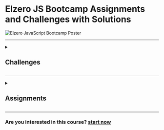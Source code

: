 # Elzero JS Bootcamp Assignments and Challenges with Solutions
![Elzero JavaScript Bootcamp Poster](https://github.com/Nzer551/Elzero-JS-Bootcamp/blob/master/Image/JS-Bootcamp.png)
<hr/>
<details>
<summary>
 
## Challenges
 
</summary>

- :white_check_mark: [Variable and concatenation challenge](https://codepen.io/Nzer551/pen/abaOQrd)
- :white_check_mark: [Operators challenge](https://codepen.io/Nzer551/pen/OJoVroq)
- :white_check_mark: [Number challenge](https://codepen.io/Nzer551/pen/RwYWprL)
- :white_check_mark: [String challenge](https://codepen.io/Nzer551/pen/ZEMbeWz)
- :white_check_mark: [If condition challenge](https://codepen.io/Nzer551/pen/xxawqOO)
- :white_check_mark: [Switch and if condition challenge](https://codepen.io/Nzer551/pen/RwYWpox)
- :white_check_mark: [Array challenge](https://codepen.io/Nzer551/pen/mdGeWRX)
- :white_check_mark: [Loop challenge](https://codepen.io/Nzer551/pen/KKxdWaL)
- :white_check_mark: [Random arguments function challenge](https://codepen.io/Nzer551/pen/MWqapmW)
- :white_check_mark: [Arrow function challenge](https://codepen.io/Nzer551/pen/PodPpmB)
- :white_check_mark: [Higher order function challenge](https://codepen.io/Nzer551/pen/zYJvZzq)
- :white_check_mark: [DOM challenge](https://codepen.io/Nzer551/pen/QWVjpgP)
- :white_check_mark: [BOM(to do list) challenge](https://codepen.io/Nzer551/pen/rNZOyrL)
- :white_check_mark: [Destructuring challenge](https://codepen.io/Nzer551/pen/GRXpWXX)
- :white_check_mark: [Map and set challenge](https://codepen.io/Nzer551/pen/abavJRW)
- :white_check_mark: [Regular expressions challenge](https://codepen.io/Nzer551/pen/bGxVqmy)
- :white_check_mark: [Add product to page practice](https://codepen.io/Nzer551/pen/WNgQpYV)

</details><hr/>

<details>
  
<summary>

## Assignments

</summary>

<details>
<summary>
:white_check_mark: Week 001 - Introduction
</summary><br/>

[Lessons from 1>>>9 Assignments](https://elzero.org/javascript-bootcamp-assignments-lesson-from-001-to-009/)
1. [Assignment 1](https://codepen.io/Nzer551/pen/gOdbdvy)
2. [Assignment 2](https://codepen.io/Nzer551/pen/MWqYPLB)
3. [Assignment 3](https://codepen.io/Nzer551/pen/vYzEVwG)
4. [Assignment 4](https://codepen.io/Nzer551/pen/XWPJxwG)
5. [Assignment 5](https://codepen.io/Nzer551/pen/VwGYEJe)
6. [Assignment 6](https://codepen.io/Nzer551/pen/poOvxXZ)
  
</details>

<details>
<summary>
:white_check_mark: Week 002 - Data Types And Variables
</summary><br/>
  
[Lessons from 10>>>17 Assignments](https://elzero.org/javascript-bootcamp-assignments-lesson-from-010-to-017/)
1. [Assignment 1](https://codepen.io/Nzer551/pen/VwGYoKQ)
2. [Assignment 2](https://codepen.io/Nzer551/pen/GRXgVmw)
3. [Assignment 3](https://codepen.io/Nzer551/pen/RwYNXgY)
4. [Assignment 4](https://codepen.io/Nzer551/pen/mdGyNMz)
  
</details>

<details>
<summary>
:white_check_mark: Week 003 - Operators
</summary><br/>
  
[Lessons from 18>>>22 Assignments](https://elzero.org/javascript-bootcamp-assignments-lesson-from-018-to-022/)
1. [Assignment 1](https://codepen.io/Nzer551/pen/dyqoGNJ)
2. [Assignment 2](https://codepen.io/Nzer551/pen/rNZVxyM)
3. [Assignment 3](https://codepen.io/Nzer551/pen/abaOdWW)
4. [Assignment 4](https://codepen.io/Nzer551/pen/PodqZmX)
  
</details>

<details>
<summary>
:white_check_mark: Week 004 - Numbers
</summary><br/>
  
[Lessons from 23>>>26 Assignments](https://elzero.org/javascript-bootcamp-assignments-lesson-from-023-to-026/)
1. [Assignment 1](https://codepen.io/Nzer551/pen/ExejPew)
2. [Assignment 2](https://codepen.io/Nzer551/pen/XWPbXxg)
3. [Assignment 3](https://codepen.io/Nzer551/pen/gOdpPBy)
4. [Assignment 4](https://codepen.io/Nzer551/pen/VwGLeVG)
5. [Assignment 5](https://codepen.io/Nzer551/pen/KKxpzQX)
6. [Assignment 6](https://codepen.io/Nzer551/pen/ExejKQd)
7. [Assignment 7](https://codepen.io/Nzer551/pen/JjadXLx)
  
</details>

<details>
<summary>
:white_check_mark: Week 005 - Strings And Methods
</summary><br/>

[Lessons from 27>>>30 Assignments](https://elzero.org/javascript-bootcamp-assignments-lesson-from-027-to-030/)
1. [Assignment 1](https://codepen.io/Nzer551/pen/XWPbdqP)
2. [Assignment 2](https://codepen.io/Nzer551/pen/abaONGP)
  
</details>

<details>
<summary>
:white_check_mark: Week 006 - Comparison & Logical Operators
</summary><br/>
  
[Lessons from 31>>>32 Assignments](https://elzero.org/javascript-bootcamp-assignments-lesson-from-031-to-032/)
1. [Assignment 1](https://codepen.io/Nzer551/pen/WNgvwKO)
2. [Assignment 2](https://codepen.io/Nzer551/pen/ZEMGWjo)
3. [Assignment 3](https://codepen.io/Nzer551/pen/xxaGVJM)
  
</details>

<details>
<summary>
:white_check_mark: Week 007 - If Condition
</summary><br/>
  
[Lessons from 33>>>37 Assignments](https://elzero.org/javascript-bootcamp-assignments-lesson-from-033-to-037/)
1. [Assignment 1](https://codepen.io/Nzer551/pen/abaONaX)
2. [Assignment 2](https://codepen.io/Nzer551/pen/mdGJPzV)
3. [Assignment 3](https://codepen.io/Nzer551/pen/ExejKdG)
4. [Assignment 4](https://codepen.io/Nzer551/pen/PodqNxG)
  
</details>

<details>
<summary>
:white_check_mark: Week 008 - Switch Statement
</summary><br/>
  
[Lessons from 38>>>39 Assignments](https://elzero.org/javascript-bootcamp-assignments-lesson-from-038-to-039/)
1. [Assignment 1](https://codepen.io/Nzer551/pen/bGxdpOW)
  
</details>

<details>
<summary>
:white_check_mark: Week 009 - Arrays And Methods
</summary><br/>
  
[Lessons from 40>>>47 Assignments](https://elzero.org/javascript-bootcamp-assignments-lesson-from-040-to-047/)
1. [Assignment 1](https://codepen.io/Nzer551/pen/RwYPavr)
2. [Assignment 2](https://codepen.io/Nzer551/pen/WNgvwPZ)
3. [Assignment 3](https://codepen.io/Nzer551/pen/XWPbdOy)
4. [Assignment 4](https://codepen.io/Nzer551/pen/dyqoMry)
5. [Assignment 5](https://codepen.io/Nzer551/pen/bGxdpZR)
6. [Assignment 6](https://codepen.io/Nzer551/pen/ExejKMr)
  
</details>

<details>
<summary>
:white_check_mark: Week 010 - Loop - For
</summary><br/>
  
[Lessons from 48>>>53 Assignments](https://elzero.org/javascript-bootcamp-assignments-lesson-from-048-to-053/)
1. [Assignment 1](https://codepen.io/Nzer551/pen/WNgvZpG)
2. [Assignment 2](https://codepen.io/Nzer551/pen/xxaGXqa)
3. [Assignment 3](https://codepen.io/Nzer551/pen/KKxpXmm)
4. [Assignment 4](https://codepen.io/Nzer551/pen/VwGLMbN)
5. [Assignment 5](https://codepen.io/Nzer551/pen/poOJWww)
6. [Assignment 6](https://codepen.io/Nzer551/pen/RwYPLgX)
7. [Assignment 7](https://codepen.io/Nzer551/pen/ZEMGXJv)
  
</details>

<details>
<summary>
:white_check_mark: Week 011 - Loop - While
</summary><br/>
  
[Lessons from 54>>>56 Assignments](https://elzero.org/javascript-bootcamp-assignments-lesson-from-054-to-056/)
1. [Assignment 1](https://codepen.io/Nzer551/pen/OJoVxxM)
  
</details>

<details>
<summary>
:white_check_mark: Week 012 - Function And Parameters
</summary><br/>
  
[Lessons from 57>>>63 Assignments](https://elzero.org/javascript-bootcamp-assignments-lesson-from-057-to-063/)
1. [Assignment 1](https://codepen.io/Nzer551/pen/LYJVzzq)
2. [Assignment 2](https://codepen.io/Nzer551/pen/BaONwmK)
3. [Assignment 3](https://codepen.io/Nzer551/pen/ZEMGXav)
4. [Assignment 4](https://codepen.io/Nzer551/pen/YzOXrEo)
5. [Assignment 5](https://codepen.io/Nzer551/pen/YzOXrYm)
6. [Assignment 6](https://codepen.io/Nzer551/pen/yLxNzvP)
  
</details>

<details>
<summary>
:white_check_mark: Week 013 - Function And Scopes
</summary><br/>
  
[Lessons from 64>>>70 Assignments](https://elzero.org/javascript-bootcamp-assignments-lesson-from-064-to-070/)
1. [Assignment 1](https://codepen.io/Nzer551/pen/vYzOejB)
2. [Assignment 2](https://codepen.io/Nzer551/pen/yLxNzjP)
3. [Assignment 3](https://codepen.io/Nzer551/pen/dyqoVeB)
4. [Assignment 4](https://codepen.io/Nzer551/pen/jOvPGKL)
  
</details>

<details>
<summary>
:white_check_mark: Week 014 - Higher Order Functions
</summary><br/>
  
[Lessons from 71>>>78 Assignments](https://elzero.org/javascript-bootcamp-assignments-lesson-from-071-to-078/)
1. [Assignment 1](https://codepen.io/Nzer551/pen/jOvPGpL)
2. [Assignment 2](https://codepen.io/Nzer551/pen/mdGJBGJ)
3. [Assignment 3](https://codepen.io/Nzer551/pen/ZEMGXMo)
4. [Assignment 4](https://codepen.io/Nzer551/pen/qBMdPMw)
5. [Assignment 5](https://codepen.io/Nzer551/pen/QWVbqZM)
  
</details>

<details>
<summary>
:white_check_mark: Week 015 - Objects And Methods
</summary><br/>
  
[Lessons from 79>>>85 Assignments](https://elzero.org/javascript-bootcamp-assignments-lesson-from-079-to-085/)
1. [Assignment 1](https://codepen.io/Nzer551/pen/GRXJMwo)
2. [Assignment 2](https://codepen.io/Nzer551/pen/xxaGXQM)
3. [Assignment 3](https://codepen.io/Nzer551/pen/KKxpXby)
4. [Assignment 4](https://codepen.io/Nzer551/pen/YzOXrBP)
  
</details>

<details>
<summary>
:white_check_mark: Week 016 - Document Object Model
</summary><br/>

[Lessons from 86>>>93 Assignments](https://elzero.org/javascript-bootcamp-assignments-lesson-from-086-to-093/)
1. [Assignment 1](https://codepen.io/Nzer551/pen/WNgvZmE)
2. [Assignment 2](https://codepen.io/Nzer551/pen/oNPXGRv)
3. [Assignment 3](https://codepen.io/Nzer551/pen/YzOXroX)
4. [Assignment 4](https://codepen.io/Nzer551/pen/jOvPGgY)
5. [Assignment 5](https://codepen.io/Nzer551/pen/ZEMGazM)
6. [Assignment 6](https://codepen.io/Nzer551/pen/OJoVOVm)
  
</details>

<details>
<summary>
:white_check_mark: Week 017 - Document Object Model
</summary><br/>
  
[Lessons from 94>>>101 Assignments](https://elzero.org/javascript-bootcamp-assignments-lesson-from-094-to-101/)
1. [Assignment 1](https://codepen.io/Nzer551/pen/BaONmKd)
2. [Assignment 2](https://codepen.io/Nzer551/pen/XWPbzKG)
3. [Assignment 3](https://codepen.io/Nzer551/pen/JjadObj)
4. [Assignment 4](https://codepen.io/Nzer551/pen/VwGLryK)
5. [Assignment 5](https://codepen.io/Nzer551/pen/oNPXoEL)
  
</details>

<details>
<summary>
:white_check_mark: Week 018 - Browser Object Model
</summary><br/>
  
[Lessons from 102>>>110 Assignments](https://elzero.org/javascript-bootcamp-assignments-lesson-from-102-to-110/)
1. [Assignment 1](https://codepen.io/Nzer551/pen/NWLqwMz)
2. [Assignment 2](https://codepen.io/Nzer551/pen/oNPXoyz)
3. [Assignment 3](https://codepen.io/Nzer551/pen/oNPXoMz)
4. [Assignment 4](https://codepen.io/Nzer551/pen/xxaGPaw)
5. [Assignment 5](https://codepen.io/Nzer551/pen/oNPXoaY)
  
</details>

<details>
<summary>
:white_check_mark: Week 019 - Browser Object Model
</summary><br/>
  
[Lessons from 111>>>114 Assignments](https://elzero.org/javascript-bootcamp-assignments-lesson-from-111-to-114/)
1. [Assignment 1](https://codepen.io/Nzer551/pen/XWPbzQJ)
2. [Assignment 2](https://codepen.io/Nzer551/pen/WNgvXBL)
  
</details>

<details>
<summary>
:white_check_mark: Week 020 - Destructuring
</summary><br/>
  
[Lessons from 115>>>122 Assignments](https://elzero.org/javascript-bootcamp-assignments-lesson-from-115-to-122/)
1. [Assignment 1](https://codepen.io/Nzer551/pen/RwYPjzj)
2. [Assignment 2](https://codepen.io/Nzer551/pen/VwGLroW)
3. [Assignment 3](https://codepen.io/Nzer551/pen/yLxNPmd)
4. [Assignment 4](https://codepen.io/Nzer551/pen/zYJGpYr)
5. [Assignment 5](https://codepen.io/Nzer551/pen/bGxdaNQ)
  
</details>

<details>
<summary>
:white_check_mark: Week 021 - Map And Set
</summary><br/>

[Lessons from 123>>>133 Assignments](https://elzero.org/javascript-bootcamp-assignments-lesson-from-123-to-133/)
1. [Assignment 1](https://codepen.io/Nzer551/pen/abaOjGz)
2. [Assignment 2](https://codepen.io/Nzer551/pen/PodqBeO)
3. [Assignment 3](https://codepen.io/Nzer551/pen/NWLqBzz)
4. [Assignment 4](https://codepen.io/Nzer551/pen/LYJVBBN)
5. [Assignment 5](https://codepen.io/Nzer551/pen/WNgvKgg)
6. [Assignment 6](https://codepen.io/Nzer551/pen/KKxpBGb)
7. [Assignment 7](https://codepen.io/Nzer551/pen/GRXJBwM)
  
</details>

<details>
<summary>
:white_check_mark: Week 022 - Regular Expression
</summary><br/>
  
[Lessons from 134>>>146 Assignments](https://elzero.org/javascript-bootcamp-assignments-lesson-from-134-to-146/)
1. [Assignment 1](https://codepen.io/Nzer551/pen/PodqBXQ)
2. [Assignment 2](https://codepen.io/Nzer551/pen/abaOjXv)
3. [Assignment 3](https://codepen.io/Nzer551/pen/NWLqBoL)
4. [Assignment 4](https://codepen.io/Nzer551/pen/LYJVBaR)
5. [Assignment 5](https://codepen.io/Nzer551/pen/WNgvKma)
  
</details>

<details>
<summary>
:white_check_mark: Week 023 - Object Oriented Programming
</summary><br/>

[Lessons from 147>>>158 Assignments](https://elzero.org/javascript-bootcamp-assignments-lesson-from-147-to-158/)
1. [Assignment 1](https://codepen.io/Nzer551/pen/ExejexP)
2. [Assignment 2](https://codepen.io/Nzer551/pen/KKxpxwL)
3. [Assignment 3](https://codepen.io/Nzer551/pen/qBMdMOR)
4. [Assignment 4](https://codepen.io/Nzer551/pen/MWqwqKW)
5. [Assignment 5](https://codepen.io/Nzer551/pen/wvEaEMQ)
  
</details>

<details>
<summary>
:white_check_mark: Week 024 - Date, Generators, Modules
</summary><br/>

[Lessons from 159>>>168 Assignments](https://elzero.org/javascript-bootcamp-assignments-lesson-from-159-to-168/)
1. [Assignment 1](https://codepen.io/Nzer551/pen/JjadaKE)
2. [Assignment 2](https://codepen.io/Nzer551/pen/xxaGaEg)
3. [Assignment 3](https://codepen.io/Nzer551/pen/zYJGJoB)
4. [Assignment 4](https://codepen.io/Nzer551/pen/BaONOQG)
5. [Assignment 5](https://codepen.io/Nzer551/pen/ExejeZg)
6. [Assignment 6](https://codepen.io/Nzer551/pen/abaOaJp)
7. [Assignment 7](https://codepen.io/Nzer551/pen/MWqwqmw)
8. [Assignment 8](https://codepen.io/Nzer551/pen/GRXJwpj)
  
</details>

<details>
<summary>
:white_check_mark: Week 025 - AJAX And JSON
</summary><br/>
  
[Lessons from 169>>>178 Assignments](https://elzero.org/javascript-bootcamp-assignments-lesson-from-169-to-178/)
1. [Assignment 1](https://github.com/Nzer551/Elzero-JS-Bootcamp/blob/82fa7a69211fab8585ec71884b68a44ed699fca7/Week%20025%20-%20AJAX%20And%20JSON/json/assignment-01-articles.json)
2. [Assignment 2](https://github.com/Nzer551/Elzero-JS-Bootcamp/blob/82fa7a69211fab8585ec71884b68a44ed699fca7/Week%20025%20-%20AJAX%20And%20JSON/js/assignment-02.js)
3. [Assignment 3](https://github.com/Nzer551/Elzero-JS-Bootcamp/blob/82fa7a69211fab8585ec71884b68a44ed699fca7/Week%20025%20-%20AJAX%20And%20JSON/js/assignment-03.js)
4. [Assignment 4](https://github.com/Nzer551/Elzero-JS-Bootcamp/blob/82fa7a69211fab8585ec71884b68a44ed699fca7/Week%20025%20-%20AJAX%20And%20JSON/js/assignment-04.js)
  
</details>

<details>
<summary>
:white_check_mark: Week 026 - Promises
</summary><br/>

[Lessons from 179>>>188 Assignments](https://elzero.org/javascript-bootcamp-assignments-lesson-from-179-to-188/)
1. [Assignment 1](https://github.com/Nzer551/Elzero-JS-Bootcamp/blob/663b0c2bd3cf195455e2f48d216668123b239025/Week%20026%20-%20Promises/js/assignment-01.js)
2. [Assignment 2](https://github.com/Nzer551/Elzero-JS-Bootcamp/blob/663b0c2bd3cf195455e2f48d216668123b239025/Week%20026%20-%20Promises/js/assignment-02.js)
  
</details>

</details><hr/>

### Are you interested in this course? [start now](https://www.youtube.com/playlist?list=PLDoPjvoNmBAx3kiplQR_oeDqLDBUDYwVv)
